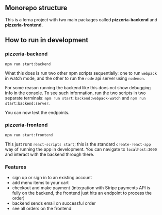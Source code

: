 ## Monorepo structure
This is a lerna project with two main packages called **pizzeria-backend** and **pizzeria-frontend**.

## How to run in development


### pizzeria-backend
`npm run start:backend`

What this does is run two other npm scripts sequentially: one to run `webpack` in watch mode, and the other to run the `node` api server using `nodemon`.

For some reason running the backend like this does not show debugging info in the console. To see such information, run the two scripts in two separate terminals: `npm run start:backend:webpack-watch` and `npm run start:backend:server`.

You can now test the endpoints.

### pizzeria-frontend
`npm run start:frontend`

This just runs `react-scripts start`; this is the standard `create-react-app` way of running the app in development. You can navigate to `localhost:3000` and interact with the backend through there.

### Features
- sign up or sign in to an existing account
- add menu items to your cart
- checkout and make payment (integration with Stripe payments API is fully on the backend, the frontend just hits an endpoint to process the order)
- backend sends email on successful order
- see all orders on the frontend